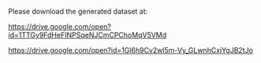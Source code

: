 Please download the generated dataset at:

https://drive.google.com/open?id=1TTGy9FdHeFINPSqeNJCmCPChoMqV5VMd

https://drive.google.com/open?id=1GI6h9Cv2wl5m-Vy_GLwnhCxjYgJB2tJo
